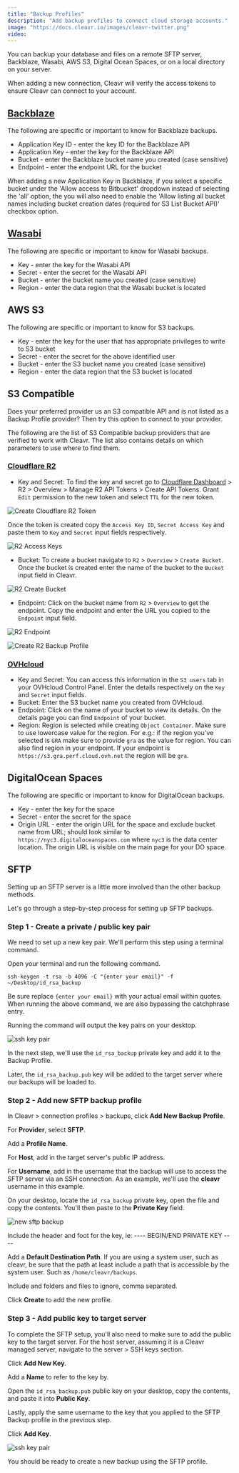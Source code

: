```yaml
---
title: "Backup Profiles"
description: "Add backup profiles to connect cloud storage accounts."
image: "https://docs.cleavr.io/images/cleavr-twitter.png"
video:
---
```


You can backup your database and files on a remote SFTP server, Backblaze, Wasabi, AWS S3, Digital Ocean Spaces, or on a local directory on your server.

When adding a new connection, Cleavr will verify the access tokens to ensure Cleavr can connect to your account.

## [Backblaze](https://www.backblaze.com/)

The following are specific or important to know for Backblaze backups.

- Application Key ID - enter the key ID for the Backblaze API
- Application Key - enter the key for the Backblaze API
- Bucket - enter the Backblaze bucket name you created (case sensitive)
- Endpoint - enter the endpoint URL for the bucket

<base-info>
When adding a new Application Key in Backblaze, if you select a specific bucket under the 'Allow access to Bitbucket' dropdown instead of selecting the 'all' option, the you will also need to enable the 'Allow listing all bucket names including bucket creation dates (required for S3 List Bucket API)' checkbox option.
</base-info>

## [Wasabi](https://wasabi.com/)

The following are specific or important to know for Wasabi backups.

- Key - enter the key for the Wasabi API
- Secret - enter the secret for the Wasabi API
- Bucket - enter the bucket name you created (case sensitive)
- Region - enter the data region that the Wasabi bucket is located

## AWS S3

The following are specific or important to know for S3 backups.

- Key - enter the key for the user that has appropriate privileges to write to S3 bucket
- Secret - enter the secret for the above identified user
- Bucket - enter the S3 bucket name you created (case sensitive)
- Region - enter the data region that the S3 bucket is located

## S3 Compatible

Does your preferred provider us an S3 compatible API and is not listed as a Backup Profile provider? Then try this option to connect to your provider.

The following are the list of S3 Compatible backup providers that are verified to work with Cleavr. The list also contains details on which parameters to use where to find them.

### [Cloudflare R2](https://www.cloudflare.com/)

- Key and Secret: To find the key and secret go to [Cloudflare Dashboard](https://dash.cloudflare.com/) > R2 > Overview > Manage R2 API Tokens > Create API Tokens.
  Grant `Edit` permission to the new token and select `TTL` for the new token.

![Create Cloudflare R2 Token](/images/s3-backups/r2-create-tokens.png)

Once the token is created copy the `Access Key ID`, `Secret Access Key` and paste them to `Key` and `Secret` input fields respectively.

![R2 Access Keys](/images/s3-backups/r2-access-keys.png)

- Bucket: To create a bucket navigate to `R2` > `Overview` > `Create Bucket`. Once the bucket is created enter the name of the bucket to the `Bucket` input field in Cleavr.

![R2 Create Bucket](/images/s3-backups/r2-create-bucket.png)

- Endpoint: Click on the bucket name from `R2` > `Overview` to get the endpoint. Copy the endpoint and enter the URL you copied to the `Endpoint` input field.

![R2 Endpoint](/images/s3-backups/r2-endpoint.png)

![Create R2 Backup Profile](/images/s3-backups/r2-backup-profile.png)

### [OVHcloud](https://us.ovhcloud.com/)

- Key and Secret: You can access this information in the `S3 users` tab in your OVHcloud Control Panel. Enter the details respectively on the `Key` and `Secret`
  input fields.
- Bucket: Enter the S3 bucket name you created from OVHcloud.
- Endpoint: Click on the name of your bucket to view its details. On the details page you can find `Endpoint` of your bucket.
- Region: Region is selected while creating `Object Container`. Make sure to use lowercase value for the region. For e.g.: if the region you've selected is `GRA`
  make sure to provide `gra` as the value for region. You can also find region in your endpoint. If your endpoint is `https://s3.gra.perf.cloud.ovh.net` the region
  will be `gra`.

## DigitalOcean Spaces

The following are specific or important to know for DigitalOcean backups.

- Key - enter the key for the space
- Secret - enter the secret for the space
- Origin URL - enter the origin URL for the space and exclude bucket name from URL; should look similar to `https://nyc3.digitaloceanspaces.com` where `nyc3` is the data center location. The origin URL is visible on the main page for your DO space.

## SFTP

Setting up an SFTP server is a little more involved than the other backup methods.

Let's go through a step-by-step process for setting up SFTP backups.

### Step 1 - Create a private / public key pair

We need to set up a new key pair. We'll perform this step using a terminal command.

Open your terminal and run the following command.

```
ssh-keygen -t rsa -b 4096 -C "{enter your email}" -f ~/Desktop/id_rsa_backup
```

Be sure replace `{enter your email}` with your actual email within quotes. When running the above command, we are also bypassing the catchphrase entry.

Running the command will output the key pairs on your desktop.

![ssh key pair](/images/backups/key-pair.png)

In the next step, we'll use the `id_rsa_backup` private key and add it to the Backup Profile.

Later, the `id_rsa_backup.pub` key will be added to the target server where our backups will be loaded to.

### Step 2 - Add new SFTP backup profile

In Cleavr > connection profiles > backups, click **Add New Backup Profile**.

For **Provider**, select **SFTP**.

Add a **Profile Name**.

For **Host**, add in the target server's public IP address.

For **Username**, add in the username that the backup will use to access the SFTP server via an SSH connection. As an example, we'll use the **cleavr** username in this example.

On your desktop, locate the `id_rsa_backup` private key, open the file and copy the contents. You'll then paste to the **Private Key** field.

![new sftp backup](/images/backups/new-sftp-backup.png)

<base-info>
Include the header and foot for the key, ie: ---- BEGIN/END PRIVATE KEY ----
</base-info>

Add a **Default Destination Path**. If you are using a system user, such as cleavr, be sure that the path at least include a path that is accessible by the system user. Such as `/home/cleavr/backups`.

Include and folders and files to ignore, comma separated.

Click **Create** to add the new profile.

### Step 3 - Add public key to target server

To complete the SFTP setup, you'll also need to make sure to add the public key to the target server. For the host server, assuming it is a Cleavr managed server, navigate to the server > SSH keys section.

Click **Add New Key**.

Add a **Name** to refer to the key by.

Open the `id_rsa_backup.pub` public key on your desktop, copy the contents, and paste it into **Public Key**.

Lastly, apply the same username to the key that you applied to the SFTP Backup profile in the previous step.

Click **Add Key**.

![ssh key pair](/images/backups/new-ssh-key.png)

You should be ready to create a new backup using the SFTP profile.
